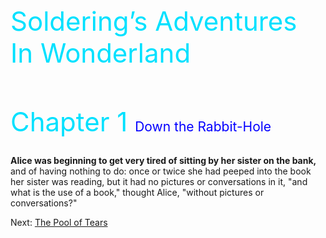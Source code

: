 
<!-- CSS3: VQS Code 03.06 -->
<!DOCTYPE html>
<html lang="en"><head>
<meta charset="UTF-8">
<title>Soldering&#8217;s Adventures in Wonderland</title>
<link href="global.css" type="text/css" rel="stylesheet" media="all">
<style type="text/css" media="all">
    @import url('ch01.css');
    h1 {    
        color: rgb(0, 225, 255);    
        font-size: 3em;
        font-weight: normal; }
    h1 .chaptertitle {
            color: rgb(4, 0, 255);
            font-size: .5em; }
</style>
</head>
<body>
<h1>Soldering&#8217;s Adventures In Wonderland</h1>
<h1 id="ch01">Chapter 1 <span class="chaptertitle">Down the Rabbit-Hole</span></h1>
<article>
<p><strong>Alice was beginning to get very tired of sitting by her sister on the bank,</strong> and of having nothing to do: once or twice she had peeped into the book her sister was reading, but it had no pictures or conversations in it, "and what is the use of a book," thought Alice, "without pictures or conversations?"</p>
</article>
<footer><nav> Next:
<a href="AAIWL-ch02.html">The Pool of Tears</a>
</nav></footer>
</body>
</html>

